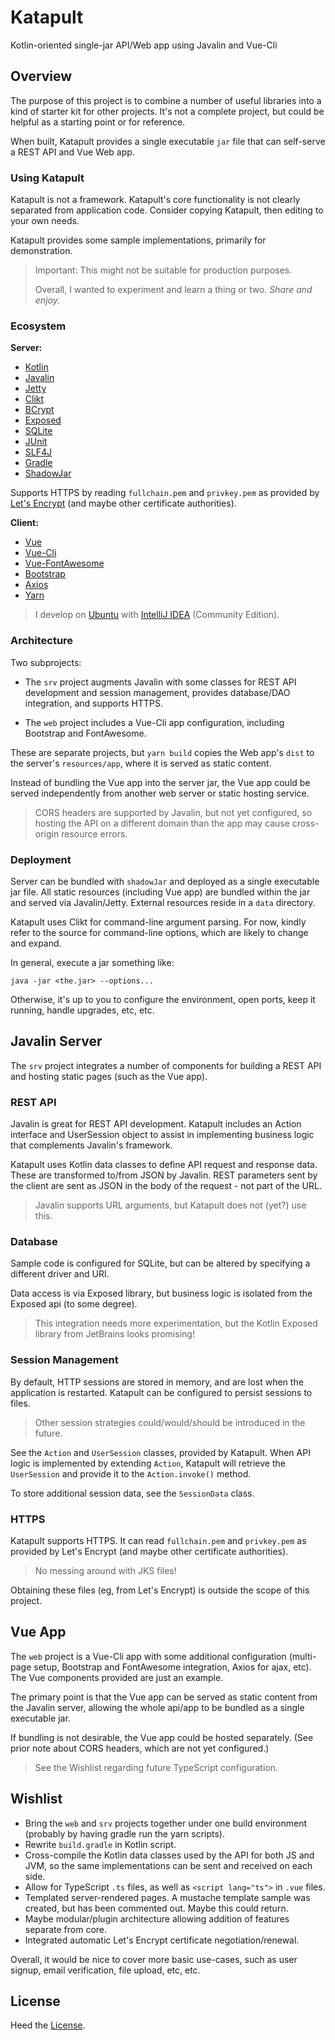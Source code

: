 # Katapult

Kotlin-oriented single-jar API/Web app using Javalin and Vue-Cli

## Overview

The purpose of this project is to combine a number of useful libraries into a kind of starter kit for other projects. It's not a complete project, but could be helpful as a starting point or for reference.

When built, Katapult provides a single executable `jar` file that can self-serve a REST API and Vue Web app.

### Using Katapult

Katapult is not a framework. Katapult's core functionality is not clearly separated from application code. Consider copying Katapult, then editing to your own needs.

Katapult provides some sample implementations, primarily for demonstration.

> Important: This might not be suitable for production purposes. 
>
> Overall, I wanted to experiment and learn a thing or two. _Share and enjoy._

### Ecosystem

**Server:**

- [Kotlin](https://kotlinlang.org/)
- [Javalin](https://javalin.io)
- [Jetty](https://www.eclipse.org/jetty/)
- [Clikt](https://github.com/ajalt/clikt)
- [BCrypt](https://github.com/patrickfav/bcrypt)
- [Exposed](https://github.com/JetBrains/Exposed)
- [SQLite](https://www.sqlite.org/)
- [JUnit](https://junit.org)
- [SLF4J](https://www.slf4j.org/)
- [Gradle](https://gradle.org/)
- [ShadowJar](https://github.com/johnrengelman/shadow)

Supports HTTPS by reading `fullchain.pem` and `privkey.pem` as provided by [Let's Encrypt](https://letsencrypt.org/) (and maybe other certificate authorities).

**Client:**

- [Vue](https://vuejs.org/)
- [Vue-Cli](https://cli.vuejs.org/)
- [Vue-FontAwesome](https://github.com/FortAwesome/vue-fontawesome)
- [Bootstrap](https://getbootstrap.com)
- [Axios](https://github.com/axios/axios)
- [Yarn](https://yarnpkg.com)

> I develop on [Ubuntu](https://www.ubuntu.com/) with [IntelliJ IDEA](https://www.jetbrains.com/idea/) (Community Edition).

### Architecture

Two subprojects:

- The `srv` project augments Javalin with some classes for REST API development and session management, provides database/DAO integration, and supports HTTPS.

- The `web` project includes a Vue-Cli app configuration, including Bootstrap and FontAwesome.

These are separate projects, but `yarn build` copies the Web app's `dist` to the server's `resources/app`, where it is served as static content.

Instead of bundling the Vue app into the server jar, the Vue app could be served independently from another web server or static hosting service.

> CORS headers are supported by Javalin, but not yet configured, so hosting the API on a different domain than the app may cause cross-origin resource errors.

### Deployment

Server can be bundled with `shadowJar` and deployed as a single executable jar file. All static resources (including Vue app) are bundled within the jar and served via Javalin/Jetty. External resources reside in a `data` directory.

Katapult uses Clikt for command-line argument parsing. For now, kindly refer to the source for command-line options, which are likely to change and expand.

In general, execute a jar something like: 

```
java -jar <the.jar> --options...
```

Otherwise, it's up to you to configure the environment, open ports, keep it running, handle upgrades, etc, etc.

## Javalin Server

The `srv` project integrates a number of components for building a REST API and hosting static pages (such as the Vue app).

### REST API

Javalin is great for REST API development. Katapult includes an Action interface and UserSession object to assist in implementing business logic that complements Javalin's framework.

Katapult uses Kotlin data classes to define API request and response data. These are transformed to/from JSON by Javalin. REST parameters sent by the client are sent as JSON in the body of the request - not part of the URL.

> Javalin supports URL arguments, but Katapult does not (yet?) use this.

### Database

Sample code is configured for SQLite, but can be altered by specifying a different driver and URI.

Data access is via Exposed library, but business logic is isolated from the Exposed api (to some degree).

> This integration needs more experimentation, but the Kotlin Exposed library from JetBrains looks promising!

### Session Management

By default, HTTP sessions are stored in memory, and are lost when the application is restarted. Katapult can be configured to persist sessions to files.

> Other session strategies could/would/should be introduced in the future.

See the `Action` and `UserSession` classes, provided by Katapult. When API logic is implemented by extending `Action`, Katapult will retrieve the `UserSession` and provide it to the `Action.invoke()` method.

To store additional session data, see the `SessionData` class.

### HTTPS

Katapult supports HTTPS. It can read `fullchain.pem` and `privkey.pem` as provided by Let's Encrypt (and maybe other certificate authorities). 

> No messing around with JKS files!

Obtaining these files (eg, from Let's Encrypt) is outside the scope of this project.

## Vue App

The `web` project is a Vue-Cli app with some additional configuration (multi-page setup, Bootstrap and FontAwesome integration, Axios for ajax, etc). The Vue components provided are just an example.

The primary point is that the Vue app can be served as static content from the Javalin server, allowing the whole api/app to be bundled as a single executable jar.

If bundling is not desirable, the Vue app could be hosted separately. (See prior note about CORS headers, which are not yet configured.)

> See the Wishlist regarding future TypeScript configuration.

## Wishlist

- Bring the `web` and `srv` projects together under one build environment (probably by having gradle run the yarn scripts).
- Rewrite `build.gradle` in Kotlin script.
- Cross-compile the Kotlin data classes used by the API for both JS and JVM, so the same implementations can be sent and received on each side.
- Allow for TypeScript `.ts` files, as well as `<script lang="ts">` in `.vue` files.
- Templated server-rendered pages. A mustache template sample was created, but has been commented out. Maybe this could return.
- Maybe modular/plugin architecture allowing addition of features separate from core.
- Integrated automatic Let's Encrypt certificate negotiation/renewal.

Overall, it would be nice to cover more basic use-cases, such as user signup, email verification, file upload, etc, etc.

## License

Heed the [License](LICENSE.txt).
